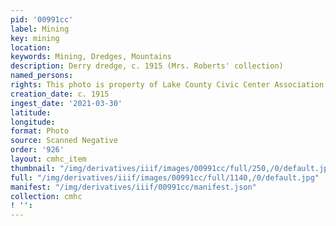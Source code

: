 ```yaml
---
pid: '00991cc'
label: Mining
key: mining
location: 
keywords: Mining, Dredges, Mountains
description: Derry dredge, c. 1915 (Mrs. Roberts' collection)
named_persons: 
rights: This photo is property of Lake County Civic Center Association.
creation_date: c. 1915
ingest_date: '2021-03-30'
latitude: 
longitude: 
format: Photo
source: Scanned Negative
order: '926'
layout: cmhc_item
thumbnail: "/img/derivatives/iiif/images/00991cc/full/250,/0/default.jpg"
full: "/img/derivatives/iiif/images/00991cc/full/1140,/0/default.jpg"
manifest: "/img/derivatives/iiif/00991cc/manifest.json"
collection: cmhc
! '': 
---
```


